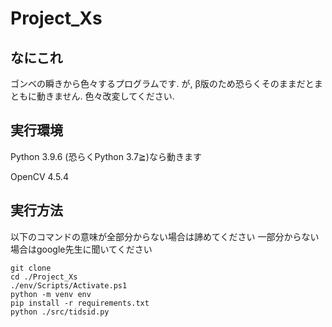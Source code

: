 # Project_Xs
 
## なにこれ
ゴンベの瞬きから色々するプログラムです.
が, β版のため恐らくそのままだとまともに動きません. 色々改変してください.

## 実行環境
Python 3.9.6 (恐らくPython 3.7≧)なら動きます

OpenCV 4.5.4

## 実行方法
以下のコマンドの意味が全部分からない場合は諦めてください
一部分からない場合はgoogle先生に聞いてください
```
git clone
cd ./Project_Xs
./env/Scripts/Activate.ps1
python -m venv env
pip install -r requirements.txt
python ./src/tidsid.py
```
